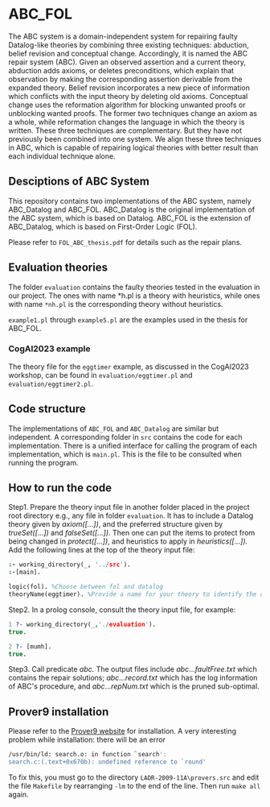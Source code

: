 # ABC_FOL

The ABC system is a domain-independent system for repairing faulty Datalog-like theories by combining three existing techniques: abduction, belief revision and conceptual change. Accordingly, it is named the ABC repair system (ABC). Given an observed assertion and a current theory, abduction adds axioms, or deletes preconditions, which explain that observation by making the corresponding assertion derivable from the expanded theory. Belief revision incorporates a new piece of information which conflicts with the input theory by deleting old axioms. Conceptual change uses the reformation algorithm for blocking unwanted proofs or unblocking wanted proofs. The former two techniques change an axiom as a whole, while reformation changes the language in which the theory is written. These three techniques are complementary. But they have not previously been combined into one system. We align these three techniques in ABC, which is capable of repairing logical theories with better result than each individual technique alone.

## Desciptions of ABC System

This repository contains two implementations of the ABC system, namely ABC_Datalog and ABC_FOL. ABC_Datalog is the original implementation of the ABC system, which is based on Datalog. ABC_FOL is the extension of ABC_Datalog, which is based on First-Order Logic (FOL).  

Please refer to `FOL_ABC_thesis.pdf` for details such as the repair plans.

## Evaluation theories

The folder `evaluation` contains the faulty theories tested in the evaluation in our project. The ones with name *h.pl is a theory with heuristics, while ones with name `*nh.pl` is the corresponding theory without heuristics.  

`example1.pl` through `example5.pl` are the examples used in the thesis for ABC_FOL.

### CogAI2023 example

The theory file for the `eggtimer` example, as discussed in the CogAI2023 workshop, can be found in `evaluation/eggtimer.pl` and `evaluation/eggtimer2.pl`.

## Code structure

The implementations of `ABC_FOL` and `ABC_Datalog` are similar but independent. A corresponding folder in `src` contains the code for each implementation. There is a unified interface for calling the program of each implementation, which is `main.pl`. This is the file to be consulted when running the program.  

## How to run the code

Step1. Prepare the theory input file in another folder placed in the project root directory e.g., any file in folder `evaluation`. It has to include a Datalog theory given by _axiom([...])_, and the preferred structure given by _trueSet([...])_ and _falseSet([...])_. Then one can put the items to protect from being changed in _protect([...])_, and heuristics to apply in _heuristics([...])._ Add the following lines at the top of the theory input file:  

```prolog
:- working_directory(_, '../src').
:-[main].

logic(fol). %Choose between fol and datalog
theoryName(eggtimer). %Provide a name for your theory to identify the output files

```

Step2. In a prolog console, consult the theory input file, for example:

```prolog
1 ?- working_directory(_,'./evaluation').
true.

2 ?- [mumh].
true.
```

Step3. Call predicate _abc._ The output files include _abc_..._faultFree.txt_ which contains the repair solutions; _abc_..._record.txt_ which has the log information of ABC's procedure, and _abc_..._repNum.txt_ which is the pruned sub-optimal.

## Prover9 installation

Please refer to the [Prover9 website](https://www.cs.unm.edu/~mccune/) for installation.
A very interesting problem while installation: there will be an error

```bash
/usr/bin/ld: search.o: in function `search':
search.c:(.text+0x670b): undefined reference to `round'
```

To fix this, you must go to the directory `LADR-2009-11A\provers.src` and edit the file `Makefile` by rearranging `-lm` to the end of the line. Then run `make all` again.